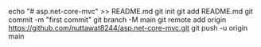 echo "# asp.net-core-mvc" >> README.md
git init
git add README.md
git commit -m "first commit"
git branch -M main
git remote add origin https://github.com/nuttawat8244/asp.net-core-mvc.git
git push -u origin main
